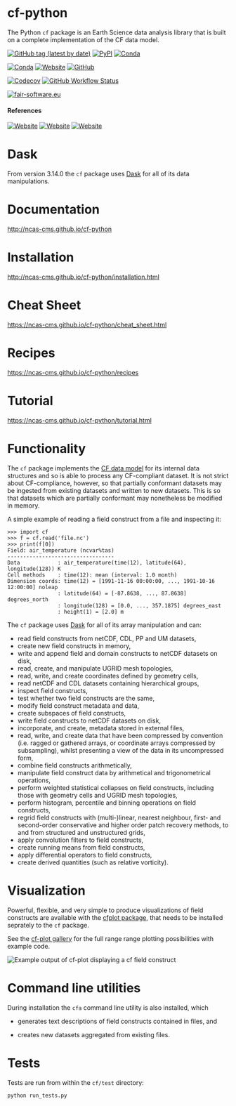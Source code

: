 cf-python
=========

The Python `cf` package is an Earth Science data analysis library that
is built on a complete implementation of the CF data model.

[![GitHub tag (latest by date)](https://img.shields.io/github/v/tag/NCAS-CMS/cf-python?color=000000&label=latest%20version)](https://ncas-cms.github.io/cf-python/Changelog.html)
[![PyPI](https://img.shields.io/pypi/v/cf-python?color=000000)](https://pypi.org/project/cf-python/)
[![Conda](https://img.shields.io/conda/v/conda-forge/cf-python?color=000000)](https://anaconda.org/conda-forge/cf-python)

[![Conda](https://img.shields.io/conda/pn/conda-forge/cf-python?color=2d8659)](https://ncas-cms.github.io/cf-python/installation.html#operating-systems)
[![Website](https://img.shields.io/website?color=2d8659&down_message=online&label=documentation&up_message=online&url=https%3A%2F%2Fncas-cms.github.io%2Fcf-python%2F)](https://ncas-cms.github.io/cf-python/index.html)
[![GitHub](https://img.shields.io/github/license/NCAS-CMS/cf-python?color=2d8659)](https://github.com/NCAS-CMS/cf-python/blob/main/LICENSE)

[![Codecov](https://img.shields.io/codecov/c/github/NCAS-CMS/cfdm?color=006666)](https://codecov.io/gh/NCAS-CMS/cfdm)
[![GitHub Workflow Status](https://img.shields.io/github/actions/workflow/status/NCAS-CMS/cfdm/run-test-suite.yml?branch=main?color=006666&label=test%20suite%20workflow)](https://github.com/NCAS-CMS/cfdm/actions)

[![fair-software.eu](https://img.shields.io/badge/fair--software.eu-%E2%97%8F%20%20%E2%97%8F%20%20%E2%97%8F%20%20%E2%97%8F%20%20%E2%97%8B-yellow)](https://fair-software.eu)

#### References

[![Website](https://img.shields.io/website?down_color=264d73&down_message=10.5281%2Fzenodo.3894533&label=DOI&up_color=264d73&up_message=10.5281%2Fzenodo.3894533&url=https%3A%2F%2Fdoi.org%2F10.5281%2Fzenodo.3894533)](https://doi.org/10.5281/zenodo.3894533)
[![Website](https://img.shields.io/website?down_color=264d73&down_message=10.5194%2Fgmd-10-4619-2017&label=GMD&up_color=264d73&up_message=10.5194%2Fgmd-10-4619-2017&url=https%3A%2F%2Fwww.geosci-model-dev.net%2F10%2F4619%2F2017%2F)](https://www.geosci-model-dev.net/10/4619/2017/)
[![Website](https://img.shields.io/website?down_color=264d73&down_message=10.21105%2Fjoss.02717&label=JOSS&up_color=264d73&up_message=10.21105%2Fjoss.02717&url=https:%2F%2Fjoss.theoj.org%2Fpapers%2F10.21105%2Fjoss.02717%2Fstatus.svg)](https://doi.org/10.21105/joss.02717)

Dask
====

From version 3.14.0 the `cf` package uses
[Dask](https://docs.dask.org) for all of its data manipulations.

Documentation
=============

http://ncas-cms.github.io/cf-python

Installation
============

http://ncas-cms.github.io/cf-python/installation.html

Cheat Sheet
===========

https://ncas-cms.github.io/cf-python/cheat_sheet.html

Recipes
=======

https://ncas-cms.github.io/cf-python/recipes

Tutorial
========

https://ncas-cms.github.io/cf-python/tutorial.html

Functionality
=============

The `cf` package implements the [CF data
model](https://cfconventions.org/cf-conventions/cf-conventions.html#appendix-CF-data-model)
for its internal data structures and so is able to process any
CF-compliant dataset. It is not strict about CF-compliance, however,
so that partially conformant datasets may be ingested from existing
datasets and written to new datasets. This is so that datasets which
are partially conformant may nonetheless be modified in memory.

A simple example of reading a field construct from a file and
inspecting it:

    >>> import cf
    >>> f = cf.read('file.nc')
    >>> print(f[0])
    Field: air_temperature (ncvar%tas)
    ----------------------------------
    Data            : air_temperature(time(12), latitude(64), longitude(128)) K
    Cell methods    : time(12): mean (interval: 1.0 month)
    Dimension coords: time(12) = [1991-11-16 00:00:00, ..., 1991-10-16 12:00:00] noleap
                    : latitude(64) = [-87.8638, ..., 87.8638] degrees_north
                    : longitude(128) = [0.0, ..., 357.1875] degrees_east
                    : height(1) = [2.0] m

The `cf` package uses
[Dask](https://ncas-cms.github.io/cf-python/performance.html) for all
of its array manipulation and can:

* read field constructs from netCDF, CDL, PP and UM datasets,
* create new field constructs in memory,
* write and append field and domain constructs to netCDF datasets on disk,
* read, create, and manipulate UGRID mesh topologies,
* read, write, and create coordinates defined by geometry cells,
* read netCDF and CDL datasets containing hierarchical groups,
* inspect field constructs,
* test whether two field constructs are the same,
* modify field construct metadata and data,
* create subspaces of field constructs,
* write field constructs to netCDF datasets on disk,
* incorporate, and create, metadata stored in external files,
* read, write, and create data that have been compressed by convention
  (i.e. ragged or gathered arrays, or coordinate arrays compressed by
  subsampling), whilst presenting a view of the data in its
  uncompressed form,
* combine field constructs arithmetically,
* manipulate field construct data by arithmetical and trigonometrical
  operations,
* perform weighted statistical collapses on field constructs,
  including those with geometry cells and UGRID mesh topologies,
* perform histogram, percentile and binning operations on field
  constructs,
* regrid field constructs with (multi-)linear, nearest neighbour,
  first- and second-order conservative and higher order patch recovery
  methods, to and from structured and unstructured grids,
* apply convolution filters to field constructs,
* create running means from field constructs,
* apply differential operators to field constructs,
* create derived quantities (such as relative vorticity).

Visualization
=============

Powerful, flexible, and very simple to produce visualizations of field
constructs are available with the [cfplot
package](http://ajheaps.github.io/cf-plot), that needs to be installed
seprately to the `cf` package.

See the [cf-plot
gallery](http://ajheaps.github.io/cf-plot/gallery.html) for the full
range range plotting possibilities with example code.

![Example output of cf-plot displaying a `cf` field construct](docs/source/images/cfplot_example.png)

Command line utilities
======================

During installation the ``cfa`` command line utility is also
installed, which

* generates text descriptions of field constructs contained in files,
  and

* creates new datasets aggregated from existing files.


Tests
=====

Tests are run from within the ``cf/test`` directory:

    python run_tests.py
